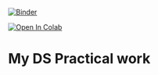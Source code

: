 [![Binder](https://mybinder.org/badge_logo.svg)](https://mybinder.org/v2/gh/Nikhil1920/BinderEnvironment/master?urlpath=git-pull?repo=https://github.com/Nikhil1920/DS_Practical)

[![Open In Colab](https://colab.research.google.com/assets/colab-badge.svg)](https://colab.research.google.com/github/Nikhil1920/DS_Practical/)

# My DS Practical work
